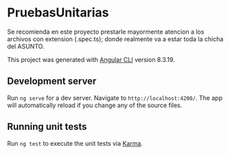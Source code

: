 # PruebasUnitarias

Se recomienda en este proyecto prestarle mayormente atencion a los archivos con extension (.spec.ts); donde realmente va a estar toda la chicha del ASUNTO.

This project was generated with [Angular CLI](https://github.com/angular/angular-cli) version 8.3.19.

## Development server

Run `ng serve` for a dev server. Navigate to `http://localhost:4200/`. The app will automatically reload if you change any of the source files.

## Running unit tests

Run `ng test` to execute the unit tests via [Karma](https://karma-runner.github.io).

